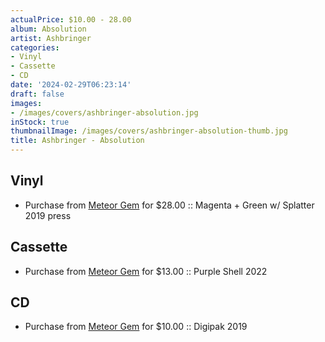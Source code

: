 ```yaml
---
actualPrice: $10.00 - 28.00
album: Absolution
artist: Ashbringer
categories:
- Vinyl
- Cassette
- CD
date: '2024-02-29T06:23:14'
draft: false
images:
- /images/covers/ashbringer-absolution.jpg
inStock: true
thumbnailImage: /images/covers/ashbringer-absolution-thumb.jpg
title: Ashbringer - Absolution
---
```


## Vinyl
* Purchase from [Meteor Gem](https://meteor-gem.com/products/ashbringer-absolution-2xlp) for $28.00 :: Magenta + Green w/ Splatter 2019 press
## Cassette
* Purchase from [Meteor Gem](https://meteor-gem.com/products/ashbringer-absolution-cassette) for $13.00 :: Purple Shell 2022
## CD
* Purchase from [Meteor Gem](https://meteor-gem.com/products/ashbringer-absolution-cd) for $10.00 :: Digipak 2019
